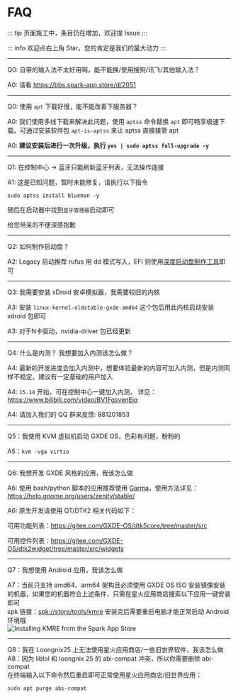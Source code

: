 # FAQ

::: tip
页面施工中，条目仍在增加，欢迎提 Issue
:::

::: info
欢迎点右上角 Star，您的肯定是我们的最大动力
:::


---

Q0: 自带的输入法不太好用啊，能不能换/使用搜狗/讯飞/其他输入法？

A0: 请看 https://bbs.spark-app.store/d/2051

---



Q0: 使用 `apt` 下载好慢，能不能改善下服务器？

A0: 我们使用多线下载来解决此问题，使用 `aptss` 命令替换 `apt` 即可畅享极速下载。可通过安装软件包  `apt-is-aptss` 来让 aptss 直接接管 apt 

A0: **建议安装后进行一次升级，执行 `yes | sudo aptss full-upgrade -y`**


---

Q1: 在控制中心 -> 蓝牙只能刷新蓝牙列表，无法操作连接

A1: 这是已知问题，暂时未能修复，请执行以下指令

```
sudo aptss install blueman -y
```

随后在启动器中找到`蓝牙管理器`启动即可

给您带来的不便深感抱歉


---

Q2: 如何制作启动盘？

A2: Legacy 启动推荐 rufus 用 dd 模式写入，EFI 则使用[深度启动盘制作工具](https://www.deepin.org/zh/original/deepin-boot-maker/)即可


---

Q3: 我需要安装 xDroid 安卓模拟器，我需要较旧的内核

A3: 安装 `linux-kernel-oldstable-gxde-amd64` 这个包后用此内核启动安装 xdroid 包即可

A3: 对于N卡驱动，nvidia-driver 包已经更新

---

Q4: 什么是内测？ 我想要加入内测该怎么做？

A4: 最新的开发进度会加入内测中，想要体验最新的内容可加入内测，但是内测同样不稳定，建议有一定基础的用户加入

A4: `15.14` 开始，可在控制中心一键加入内测， 详见： https://www.bilibili.com/video/BV1FgsvenEjq

A4: 请加入我们的 QQ 群来反馈: 881201853

---

Q5：我使用 KVM 虚拟机启动 GXDE OS，色彩有问题，粉粉的

A5：`kvm -vga virtio`

---

Q6: 我想开发 GXDE 风格的应用，我该怎么做

A6: 使用 bash/python 脚本的应用推荐使用 [Garma](https://gitee.com/GXDE-OS/garma)，使用方法详见： https://help.gnome.org/users/zenity/stable/

A6: 原生开发请使用 QT/DTK2 相关代码如下： 

可用功能列表：https://gitee.com/GXDE-OS/dtk5core/tree/master/src

可用控件列表：https://gitee.com/GXDE-OS/dtk2widget/tree/master/src/widgets

---

Q7：我想使用 Android 应用，我该怎么做

A7：当前只支持 amd64、arm64 架构且必须使用 GXDE OS ISO 安装镜像安装的机器，如果您的机器符合上述条件，只需在星火应用商店搜索以下应用一键安装即可  
spk 链接：[spk://store/tools/kmre](spk://store/tools/kmre)
安装完后需要重启电脑才能正常启动 Android 环境哦  
![Installing KMRE from the Spark App Store](/news/15.14.3/kmre-on-spark-store.png)  

---

Q8：我在 Loongnix25 上无法使用星火应用商店/一些旧世界软件，我该怎么做  
A8：因为 liblol 和 loongnix 25 的 abi-compat 冲突，所以你需要删除 abi-compat  
在终端输入以下命令然后重启即可正常使用星火应用商店/旧世界应用：  
```bash
sudo apt purge abi-compat
```